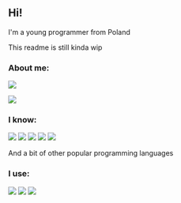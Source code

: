 ## Hi!
I'm a young programmer from Poland

This readme is still kinda wip

### About me:
![](https://img.shields.io/badge/he/him-1D1C20?style=for-the-badge&labelColor=2A7BDE&label=pronouns)

![](https://img.shields.io/badge/15yo-1D1C20?style=for-the-badge&labelColor=2A7BDE&label=age)

### I know:
![](https://img.shields.io/badge/.net-1D1C20?style=for-the-badge&logo=.net&labelColor=512BD4&logoColor=white)
![](https://img.shields.io/badge/C%23-1D1C20?style=for-the-badge&logo=csharp&labelColor=239120&logoColor=white)
![](https://img.shields.io/badge/F%23-1D1C20?style=for-the-badge&label=F%23&labelColor=800080&logoColor=white)
![](https://img.shields.io/badge/javascript-1D1C20?style=for-the-badge&logo=javascript&labelColor=F7DF1E&logoColor=1D1C20)
![](https://img.shields.io/badge/typescript-1D1C20?style=for-the-badge&logo=typescript&labelColor=3178C6&logoColor=white)

And a bit of other popular programming languages

### I use:
![](https://img.shields.io/badge/fedora-1D1C20?style=for-the-badge&logo=fedora&labelColor=51A2DA&logoColor=white)
![](https://img.shields.io/badge/vscode-1D1C20?style=for-the-badge&logo=visualstudiocode&labelColor=007ACC&logoColor=white)
![](https://img.shields.io/badge/rider-1D1C20?style=for-the-badge&logo=rider&labelColor=black&logoColor=white)
